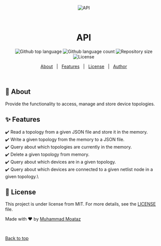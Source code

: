 <div align="center" id="top">
  <img src="./.github/app.gif" alt="API" />

&#xa0;

  <!-- <a href="https://api.netlify.app">Demo</a> -->
</div>

<h1 align="center">API</h1>

<p align="center">
  <img alt="Github top language" src="https://img.shields.io/github/languages/top/MuhammadMoataz/api?color=56BEB8">

  <img alt="Github language count" src="https://img.shields.io/github/languages/count/MuhammadMoataz/api?color=56BEB8">

  <img alt="Repository size" src="https://img.shields.io/github/repo-size/MuhammadMoataz/api?color=56BEB8">

  <img alt="License" src="https://img.shields.io/github/license/MuhammadMoataz/api?color=56BEB8">

  <!-- <img alt="Github issues" src="https://img.shields.io/github/issues/MuhammadMoataz/api?color=56BEB8" /> -->

  <!-- <img alt="Github forks" src="https://img.shields.io/github/forks/MuhammadMoataz/api?color=56BEB8" /> -->

  <!-- <img alt="Github stars" src="https://img.shields.io/github/stars/MuhammadMoataz/api?color=56BEB8" /> -->
</p>

<!-- Status -->

<!-- <h4 align="center">
	🚧  API 🚀 Under construction...  🚧
</h4>

<hr> -->

<p align="center">
  <a href="#dart-about">About</a> &#xa0; | &#xa0;
  <a href="#sparkles-features">Features</a> &#xa0; | &#xa0;
  <a href="#memo-license">License</a> &#xa0; | &#xa0;
  <a href="https://github.com/MuhammadMoataz" target="_blank">Author</a>
</p>

<br>

## :dart: About

Provide the functionality to access, manage and store device topologies.

## :sparkles: Features

:heavy_check_mark: Read a topology from a given JSON file and store it in the memory.\
:heavy_check_mark: Write a given topology from the memory to a JSON file.\
:heavy_check_mark: Query about which topologies are currently in the memory.\
:heavy_check_mark: Delete a given topology from memory.\
:heavy_check_mark: Query about which devices are in a given topology.\
:heavy_check_mark: Query about which devices are connected to a given netlist node in
a given topology.\

## :memo: License

This project is under license from MIT. For more details, see the [LICENSE](LICENSE.md) file.

Made with :heart: by <a href="https://github.com/MuhammadMoataz" target="_blank">Muhammad Moataz</a>

&#xa0;

<a href="#top">Back to top</a>
